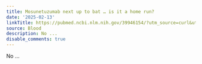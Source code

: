 ```yaml
---
title: Mosunetuzumab next up to bat … is it a home run?
date: '2025-02-13'
linkTitle: https://pubmed.ncbi.nlm.nih.gov/39946154/?utm_source=curl&utm_medium=rss&utm_campaign=journals&utm_content=7603509&fc=None&ff=20250214170343&v=2.18.0.post9+e462414
source: Blood
description: No ...
disable_comments: true
---
```

No ...